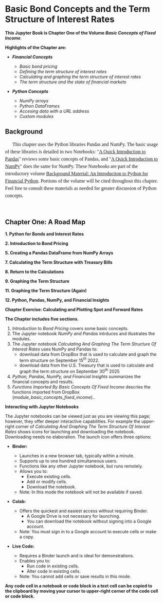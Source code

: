 # Basic Bond Concepts and the Term Structure of Interest Rates

**This Jupyter Book is Chapter One of the Volume *Basic Concepts of Fixed Income***.

**Highlights of the Chapter are:**

* ***Financial Concepts***

    * *Basic bond pricing*
    * *Defining the term structure of interest rates*
    * *Calculating and graphing the term structure of interest rates*
    * *The term structure and the state of financial markets*

* ***Python Concepts***

    * *NumPy arrays*
    * *Python DataFrames*
    * *Accesing data with a URL address*
    * *Custom modules*

## Background


<div style="font-family: 'Garamond', serif;
    font-size: 16px;
    text-indent: 0.25in;
    line-height: 1.5;">

This chapter uses the Python libraries Pandas and NumPy. The basic usage of these libraries is detailed in two Notebooks: "[A Quick Introduction to Pandas](https://patrickjhess.github.io/Introduction-To-Python-For-Financial-Python/An_Introduction_To_Pandas.html)" reviews some basic concepts of Pandas, and "[A Quick Introduction to NumPy](https://patrickjhess.github.io/Introduction-To-Python-For-Financial-Python/An_Introduction_To_NumPy.html)" does the same for NumPy. These Notebooks are part of the introductory volume [Background Material: An Introduction to Python for Financial Python](https://patrickjhess.github.io/Introduction-To-Python-For-Financial-Python/intro.html). Portions of the volume will be cited throughout this chapter. Feel free to consult these materials as needed for greater discussion of Python concepts.
</div>
</br>

## Chapter One: A Road Map

<span style="font-family: 'Garamond', serif;
    font-size: 16px;
    text-indent: 0.25in;
    line-height: 1.5;">

**1. Python for Bonds and Interest Rates**

**2. Introduction to Bond Pricing**


 **5. Creating a Pandas DataFrame from NumPy Arrays**


 **7. Calculating the Term Structure with Treasury Bills**


 **8. Return to the Calculations**


 **9. Graphing the Term Structure**


 **11. Graphing the Term Structure (Again)**

 **12. Python, Pandas, NumPy, and Financial Insights**

 **Chapter Exercise: Calculating and Plotting Spot and Forward Rates**
</span>


**The Chapter includes five sections.**

1. *Introduction to Bond Pricing* covers some  basic concepts. 
2. The  Jupyter notebook *NumPy and Pandas* intrduces and illustrates the modules. 
3. The  Jupyter notebook *Calculating And Graphing The Term Structure Of Interest Rates* uses NumPy and Pandas to:
   * download data from DropBox that is used to calculate and graph the term structure on September 15$^{th}$ 2022.
   * download data from the U.S. Treasury that is used to calculate and graph the term structure on September 30$^{th}$ 2025
4. *Python, Pandas, NumPy, and Financial Insights* summarizes the financial concepts and results.
5. *Functions Imported By Basic Concepts Of Fixed Income* descries the functions imported from DropBox (*module_basic_concepts_fixed_income*)..


**Interacting with Jupyter Notebooks**

The Jupyter notebooks can be viewed just as you are viewing this page; however, they offer deeper interactive capabilities.  For example the upper-right corner of *Calculating And Graphing The Term Structure Of Interest Rates* shows icons for launching and downloading the notebook.  Downloading needs no elaboration.  The launch icon offers three options:

* **Binder:**
    * Launches in a new browser tab, typically within a minute. 
    * Supports up to one hundred simultaneous users.
    * Functions like any other Jupyter notebook, but runs remotely.
    * Allows you to:
        * Execute existing cells.
        * Add or modify cells.
        * Download the notebook.
    * Note: In this mode the notebook will not be available if saved. 

* **Colab:**
    * Offers the quickest and easiest access without requiring Binder.
        * A Google Drive is not necessary for launching.
        * You can download the notebook without signing into a Google account.
    * Note: You must sign in to a Google account to execute cells or make a copy.
      

* **Live Code:**
    * Requires a Binder launch and is ideal for demonstrations.
    * Enables you to:
        * Run code in existing cells.
        * Alter code in existing cells.
    * Note: You cannot add cells or save results in this mode.

**Any code cell in a notebook or code block in a text cell can be copied to the clipboard by moving your cursor to upper-right corner of the code cell or code block.**


```{tableofcontents}
```

